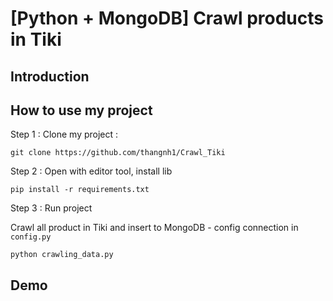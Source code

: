 # [Python + MongoDB] Crawl products in Tiki

## Introduction

## How to use my project

Step 1 : Clone my project :

`git clone https://github.com/thangnh1/Crawl_Tiki`

Step 2 : Open with editor tool, install lib

`pip install -r requirements.txt`

Step 3 : Run project

Crawl all product in Tiki and insert to MongoDB - config connection in `config.py`

`python crawling_data.py`

## Demo
